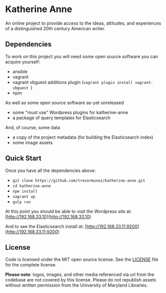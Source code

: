 # Katherine Anne

An online project to provide access to the ideas, attitudes, and experiences of a distinguished 20th century American writer.

## Dependencies

To work on this project you will need some open source software you can acquire yourself:

* ansible
* vagrant
* vagrant vbguest additions plugin (`vagrant plugin install vagrant-vbguest
`)
* npm

As well as some open source software as-yet unreleased

* some "must use" Wordpress plugins for katherine-anne
* a package of query templates for Elasticsearch

And, of course, some data

* a copy of the project metadata (for building the Elasticsearch index)
* some image assets

## Quick Start

Once you have all the dependencies above:

* `git clone https://github.com/trevormunoz/katherine-anne.git`
* `cd katherine-anne`
* `npm install`
* `vagrant up`
* `gulp run`

At this point you should be able to visit the Wordpress site at: [http://192.168.33.10](http://192.168.33.10)

And to see the Elasticsearch install at: [http://192.168.33.11:9200](http://192.168.33.11:9200)

## License

Code is licensed under the MIT open source license. See the [LICENSE](LICENSE) file for the complete license.

__Please note__: logos, images, and other media referenced via url from the codebase are not covered by this license. Please do not republish assets without written permission from the University of Maryland Libraries.
